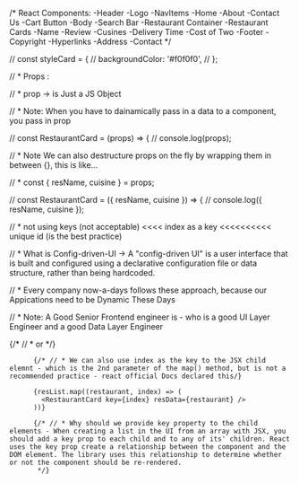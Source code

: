 /* React Components:
-Header
    -Logo
    -NavItems
        -Home 
        -About
        -Contact Us
    -Cart Button
-Body
    -Search Bar
    -Restaurant Container
        -Restaurant Cards
            -Name
            -Review
            -Cusines
            -Delivery Time
            -Cost of Two
-Footer
    -Copyright
    -Hyperlinks
    -Address
    -Contact
*/

//  const styleCard = {
//   backgroundColor: '#f0f0f0',
// };

// * Props :

// * prop -> is Just a JS Object

// * Note: When you have to dainamically pass in a data to a component, you pass in prop

// const RestaurantCard = (props) => {
// console.log(props);

// * Note We can also destructure props on the fly by wrapping them in between {}, this is like...

// * const { resName, cuisine } = props;

// const RestaurantCard = ({ resName, cuisine }) => {
//   console.log({ resName, cuisine });



// * not using keys (not acceptable) <<<< index as a key <<<<<<<<<< unique id (is the best  practice)



// * What is Config-driven-UI -> A "config-driven UI" is a user interface that is built and configured using a declarative configuration file or data structure, rather than being hardcoded.

// * Every company now-a-days follows these approach, because our Appications need to be Dynamic These Days

// * Note: A Good Senior Frontend engineer is - who is a good UI Layer Engineer and a good Data Layer Engineer


{/* // * or */}
  
          {/* // * We can also use index as the key to the JSX child elemnt - which is the 2nd parameter of the map() method, but is not a recommended practice - react official Docs declared this/}
  
          {resList.map((restaurant, index) => (
            <RestaurantCard key={index} resData={restaurant} />
          ))}
  
          {/* // * Why should we provide key property to the child elements - When creating a list in the UI from an array with JSX, you should add a key prop to each child and to any of its' children. React uses the key prop create a relationship between the component and the DOM element. The library uses this relationship to determine whether or not the component should be re-rendered.
           */}
